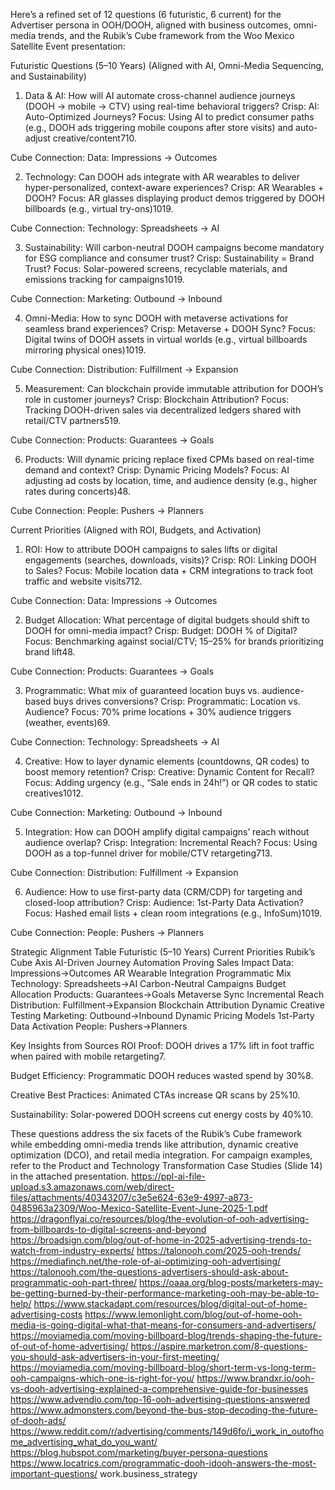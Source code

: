 Here’s a refined set of 12 questions (6 futuristic, 6 current) for the Advertiser persona in OOH/DOOH, aligned with business outcomes, omni-media trends, and the Rubik’s Cube framework from the Woo Mexico Satellite Event presentation:

Futuristic Questions (5–10 Years)
(Aligned with AI, Omni-Media Sequencing, and Sustainability)
1. Data & AI: How will AI automate cross-channel audience journeys (DOOH → mobile → CTV) using real-time behavioral triggers?
Crisp: AI: Auto-Optimized Journeys?
Focus: Using AI to predict consumer paths (e.g., DOOH ads triggering mobile coupons after store visits) and auto-adjust creative/content710.


Cube Connection: Data: Impressions → Outcomes


2. Technology: Can DOOH ads integrate with AR wearables to deliver hyper-personalized, context-aware experiences?
Crisp: AR Wearables + DOOH?
Focus: AR glasses displaying product demos triggered by DOOH billboards (e.g., virtual try-ons)1019.


Cube Connection: Technology: Spreadsheets → AI


3. Sustainability: Will carbon-neutral DOOH campaigns become mandatory for ESG compliance and consumer trust?
Crisp: Sustainability = Brand Trust?
Focus: Solar-powered screens, recyclable materials, and emissions tracking for campaigns1019.


Cube Connection: Marketing: Outbound → Inbound


4. Omni-Media: How to sync DOOH with metaverse activations for seamless brand experiences?
Crisp: Metaverse + DOOH Sync?
Focus: Digital twins of DOOH assets in virtual worlds (e.g., virtual billboards mirroring physical ones)1019.


Cube Connection: Distribution: Fulfillment → Expansion


5. Measurement: Can blockchain provide immutable attribution for DOOH’s role in customer journeys?
Crisp: Blockchain Attribution?
Focus: Tracking DOOH-driven sales via decentralized ledgers shared with retail/CTV partners519.


Cube Connection: Products: Guarantees → Goals


6. Products: Will dynamic pricing replace fixed CPMs based on real-time demand and context?
Crisp: Dynamic Pricing Models?
Focus: AI adjusting ad costs by location, time, and audience density (e.g., higher rates during concerts)48.


Cube Connection: People: Pushers → Planners



Current Priorities
(Aligned with ROI, Budgets, and Activation)
1. ROI: How to attribute DOOH campaigns to sales lifts or digital engagements (searches, downloads, visits)?
Crisp: ROI: Linking DOOH to Sales?
Focus: Mobile location data + CRM integrations to track foot traffic and website visits712.


Cube Connection: Data: Impressions → Outcomes


2. Budget Allocation: What percentage of digital budgets should shift to DOOH for omni-media impact?
Crisp: Budget: DOOH % of Digital?
Focus: Benchmarking against social/CTV; 15–25% for brands prioritizing brand lift48.


Cube Connection: Products: Guarantees → Goals


3. Programmatic: What mix of guaranteed location buys vs. audience-based buys drives conversions?
Crisp: Programmatic: Location vs. Audience?
Focus: 70% prime locations + 30% audience triggers (weather, events)69.


Cube Connection: Technology: Spreadsheets → AI


4. Creative: How to layer dynamic elements (countdowns, QR codes) to boost memory retention?
Crisp: Creative: Dynamic Content for Recall?
Focus: Adding urgency (e.g., “Sale ends in 24h!”) or QR codes to static creatives1012.


Cube Connection: Marketing: Outbound → Inbound


5. Integration: How can DOOH amplify digital campaigns’ reach without audience overlap?
Crisp: Integration: Incremental Reach?
Focus: Using DOOH as a top-funnel driver for mobile/CTV retargeting713.


Cube Connection: Distribution: Fulfillment → Expansion


6. Audience: How to use first-party data (CRM/CDP) for targeting and closed-loop attribution?
Crisp: Audience: 1st-Party Data Activation?
Focus: Hashed email lists + clean room integrations (e.g., InfoSum)1019.


Cube Connection: People: Pushers → Planners



Strategic Alignment Table
Futuristic (5–10 Years)
Current Priorities
Rubik’s Cube Axis
AI-Driven Journey Automation
Proving Sales Impact
Data: Impressions→Outcomes
AR Wearable Integration
Programmatic Mix
Technology: Spreadsheets→AI
Carbon-Neutral Campaigns
Budget Allocation
Products: Guarantees→Goals
Metaverse Sync
Incremental Reach
Distribution: Fulfillment→Expansion
Blockchain Attribution
Dynamic Creative Testing
Marketing: Outbound→Inbound
Dynamic Pricing Models
1st-Party Data Activation
People: Pushers→Planners


Key Insights from Sources
ROI Proof: DOOH drives a 17% lift in foot traffic when paired with mobile retargeting7.


Budget Efficiency: Programmatic DOOH reduces wasted spend by 30%8.


Creative Best Practices: Animated CTAs increase QR scans by 25%10.


Sustainability: Solar-powered DOOH screens cut energy costs by 40%10.


These questions address the six facets of the Rubik’s Cube framework while embedding omni-media trends like attribution, dynamic creative optimization (DCO), and retail media integration. For campaign examples, refer to the Product and Technology Transformation Case Studies (Slide 14) in the attached presentation.
https://ppl-ai-file-upload.s3.amazonaws.com/web/direct-files/attachments/40343207/c3e5e624-63e9-4997-a873-0485963a2309/Woo-Mexico-Satellite-Event-June-2025-1.pdf
https://dragonflyai.co/resources/blog/the-evolution-of-ooh-advertising-from-billboards-to-digital-screens-and-beyond
https://broadsign.com/blog/out-of-home-in-2025-advertising-trends-to-watch-from-industry-experts/
https://talonooh.com/2025-ooh-trends/
https://mediafinch.net/the-role-of-ai-optimizing-ooh-advertising/
https://talonooh.com/the-questions-advertisers-should-ask-about-programmatic-ooh-part-three/
https://oaaa.org/blog-posts/marketers-may-be-getting-burned-by-their-performance-marketing-ooh-may-be-able-to-help/
https://www.stackadapt.com/resources/blog/digital-out-of-home-advertising-costs
https://www.lemonlight.com/blog/out-of-home-ooh-media-is-going-digital-what-that-means-for-consumers-and-advertisers/
https://moviamedia.com/moving-billboard-blog/trends-shaping-the-future-of-out-of-home-advertising/
https://aspire.marketron.com/8-questions-you-should-ask-advertisers-in-your-first-meeting/
https://moviamedia.com/moving-billboard-blog/short-term-vs-long-term-ooh-campaigns-which-one-is-right-for-you/
https://www.brandxr.io/ooh-vs-dooh-advertising-explained-a-comprehensive-guide-for-businesses
https://www.advendio.com/top-16-ooh-advertising-questions-answered
https://www.admonsters.com/beyond-the-bus-stop-decoding-the-future-of-dooh-ads/
https://www.reddit.com/r/advertising/comments/149d6fo/i_work_in_outofhome_advertising_what_do_you_want/
https://blog.hubspot.com/marketing/buyer-persona-questions
https://www.locatrics.com/programmatic-dooh-idooh-answers-the-most-important-questions/
work.business_strategy

